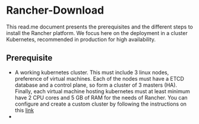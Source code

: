 # Rancher-Download
This read.me document presents the prerequisites and the different steps to install the Rancher platform. We focus here on the deployment in a cluster Kubernetes, recommended in production for high availability.

## Prerequisite
* A working kubernetes cluster. This must include 3 linux nodes,
preference of virtual machines. Each of the nodes must have a
ETCD database and a control plane, so form a cluster of 3
masters (HA). Finally, each virtual machine hosting kubernetes must at least
minimum have 2 CPU cores and 5 GB of RAM for the needs of
Rancher.
You can configure and create a custom cluster by following the
instructions on this [link](https://github.com/theocld/rke2-vagrant)
* 
